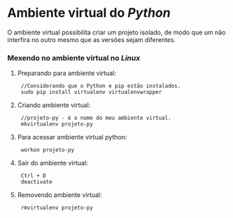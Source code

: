 # Ambiente virtual do _Python_  

O ambiente virtual possibilita criar um projeto isolado, de modo que um não interfira no outro mesmo que as versões sejam diferentes.

### Mexendo no ambiente virtual no _Linux_

1. Preparando para ambiente virtual:

        //Considerando que o Python e pip estão instalados.
        sudo pip install virtualenv virtualenvwrapper

2. Criando ambiente virtual:

        //projeto-py - é o nome do meu ambiente virtual.
        mkvirtualenv projeto-py

3. Para acessar ambiente virtual python: 
        
        workon projeto-py

4. Sair do ambiente virtual:

        Ctrl + D
        deactivate

5. Removendo ambiente virtual:

        rmvirtualenv projeto-py

